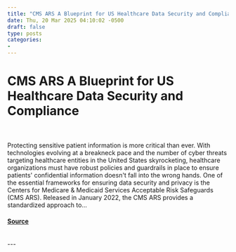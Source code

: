 ```yaml
---
title: "CMS ARS A Blueprint for US Healthcare Data Security and Compliance"
date: Thu, 20 Mar 2025 04:10:02 -0500
draft: false
type: posts
categories: 
- 
---
```

# CMS ARS A Blueprint for US Healthcare Data Security and Compliance

<br/>

<br/>
Protecting sensitive patient information is more critical than ever. With technologies evolving at a breakneck pace and the number of cyber threats targeting healthcare entities in the United States skyrocketing, healthcare organizations must have robust policies and guardrails in place to ensure patients' confidential information doesn't fall into the wrong hands. One of the essential frameworks for ensuring data security and privacy is the Centers for Medicare & Medicaid Services Acceptable Risk Safeguards (CMS ARS). Released in January 2022, the CMS ARS provides a standardized approach to...

#### [Source](https://www.tripwire.com/state-of-security/cms-ars-blueprint-us-healthcare-data-security-and-compliance)

<br/>
---
